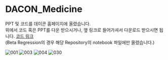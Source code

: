 # DACON_Medicine   
PPT 및 코드를 데이콘 홈페이지에 올렸습니다.    
위에서 코드 혹은 PPT를 다운 받으시거나, 옆 링크로 들어가셔서 다운로드 받으시면 됩니다. [코드 링크](https://dacon.io/competitions/official/236127/codeshare/8839?page=1&dtype=recent)    
(Beta Regression의 경우 해당 Repository의 notebook 파일에만 올렸습니다.)     
    
![001](https://github.com/hoon-bari/DACON_Medicine/assets/121400054/8daba481-0aea-4fc3-92c6-ad144f4a601d)
![003](https://github.com/hoon-bari/DACON_Medicine/assets/121400054/45e07991-7212-4231-b715-d70dae9ef097)
![004](https://github.com/hoon-bari/DACON_Medicine/assets/121400054/7d3b66da-9b4e-4709-bf54-e11a9a01f39d)
![030](https://github.com/hoon-bari/DACON_Medicine/assets/121400054/3dab04e7-b269-4304-a484-ed9ba79eef45)

